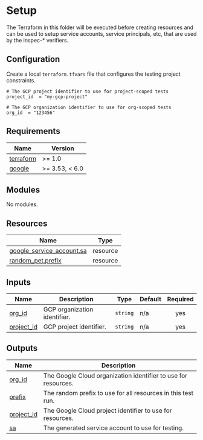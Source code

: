 # Setup

The Terraform in this folder will be executed before creating resources and can
be used to setup service accounts, service principals, etc, that are used by the
inspec-* verifiers.

## Configuration

Create a local `terraform.tfvars` file that configures the testing project
constraints.

```hcl
# The GCP project identifier to use for project-scoped tests
project_id  = "my-gcp-project"

# The GCP organization identifier to use for org-scoped tests
org_id  = "123456"
```

<!-- markdownlint-disable MD033 MD034 -->
<!-- BEGINNING OF PRE-COMMIT-TERRAFORM DOCS HOOK -->
## Requirements

| Name | Version |
|------|---------|
| <a name="requirement_terraform"></a> [terraform](#requirement\_terraform) | >= 1.0 |
| <a name="requirement_google"></a> [google](#requirement\_google) | >= 3.53, < 6.0 |

## Modules

No modules.

## Resources

| Name | Type |
|------|------|
| [google_service_account.sa](https://registry.terraform.io/providers/hashicorp/google/latest/docs/resources/service_account) | resource |
| [random_pet.prefix](https://registry.terraform.io/providers/hashicorp/random/latest/docs/resources/pet) | resource |

## Inputs

| Name | Description | Type | Default | Required |
|------|-------------|------|---------|:--------:|
| <a name="input_org_id"></a> [org\_id](#input\_org\_id) | GCP organization identifier. | `string` | n/a | yes |
| <a name="input_project_id"></a> [project\_id](#input\_project\_id) | GCP project identifier. | `string` | n/a | yes |

## Outputs

| Name | Description |
|------|-------------|
| <a name="output_org_id"></a> [org\_id](#output\_org\_id) | The Google Cloud organization identifier to use for resources. |
| <a name="output_prefix"></a> [prefix](#output\_prefix) | The random prefix to use for all resources in this test run. |
| <a name="output_project_id"></a> [project\_id](#output\_project\_id) | The Google Cloud project identifier to use for resources. |
| <a name="output_sa"></a> [sa](#output\_sa) | The generated service account to use for testing. |
<!-- END OF PRE-COMMIT-TERRAFORM DOCS HOOK -->
<!-- markdownlint-enable MD033 MD034 -->
